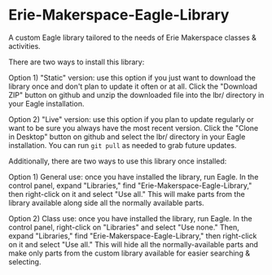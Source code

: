 Erie-Makerspace-Eagle-Library
=============================

A custom Eagle library tailored to the needs of Erie Makerspace classes &amp; activities.


There are two ways to install this library:

Option 1) "Static" version: use this option if you just want to download the library once and don't plan to update it often or at all.
Click the "Download ZIP" button on github and unzip the downloaded file into the lbr/ directory in your Eagle installation.

Option 2) "Live" version: use this option if you plan to update regularly or want to be sure you always have the most recent version.
Click the "Clone in Desktop" button on github and select the lbr/ directory in your Eagle installation. You can run `git pull` as needed to grab future updates.


Additionally, there are two ways to use this library once installed:

Option 1) General use: once you have installed the library, run Eagle. In the control panel, expand "Libraries," find "Erie-Makerspace-Eagle-Library," then right-click on it and select "Use all." This will make parts from the library available along side all the normally available parts.

Option 2) Class use: once you have installed the library, run Eagle. In the control panel, right-click on "Libraries" and select "Use none." Then, expand "Libraries," find "Erie-Makerspace-Eagle-Library," then right-click on it and select "Use all." This will hide all the normally-available parts and make only parts from the custom library available for easier searching & selecting.